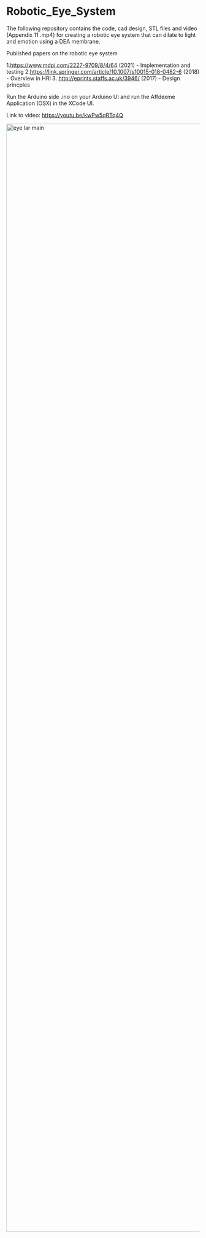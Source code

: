 
# Robotic_Eye_System
The following repository contains the code, cad design, STL files and video (Appendix 11 .mp4) for creating a robotic eye system that can dilate to light and emotion using a DEA membrane.

Published papers on the robotic eye system

1.https://www.mdpi.com/2227-9709/8/4/64 (2021) - Implementation and testing
2.https://link.springer.com/article/10.1007/s10015-018-0482-6 (2018) - Overview in HRI
3. http://eprints.staffs.ac.uk/3946/ (2017) - Design princples

Run the Arduino side .ino on your Arduino UI
and run the Affdexme Application (OSX) in the XCode UI.

Link to video: https://youtu.be/kwPw5qRTq4Q

<img width="2886" alt="eye lar main" src="https://user-images.githubusercontent.com/30932555/111906921-f6eef300-8a4a-11eb-8cc8-dac1ccbeac07.png">
